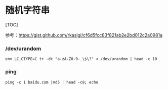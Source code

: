# 随机字符串

[TOC]

参考：https://gist.github.com/rkasigi/cf6d5fcc83f821ab2e2bd012c2a0981a



### /dev/urandom

```shell
env LC_CTYPE=C tr -dc "a-zA-Z0-9-_\$\?" < /dev/urandom | head -c 10
```



### ping

```shell
ping -c 1 baidu.com |md5 | head -c8; echo
```


